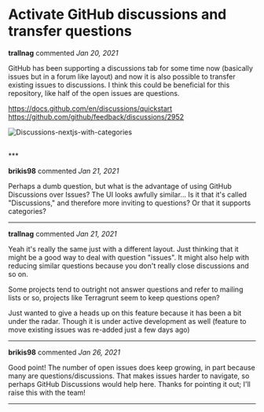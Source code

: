# Activate GitHub discussions and transfer questions

**trallnag** commented *Jan 20, 2021*

GitHub has been supporting a discussions tab for some time now (basically issues but in a forum like layout) and now it is also possible to transfer existing issues to discussions. I think this could be beneficial for this repository, like half of the open issues are questions.

https://docs.github.com/en/discussions/quickstart
https://github.com/github/feedback/discussions/2952

![Discussions-nextjs-with-categories](https://user-images.githubusercontent.com/24834206/105250967-f33e0d80-5b7a-11eb-8f55-83792f5b9f10.png)


<br />
***


**brikis98** commented *Jan 21, 2021*

Perhaps a dumb question, but what is the advantage of using GitHub Discussions over Issues? The UI looks awfully similar... Is it that it's called "Discussions," and therefore more inviting to questions? Or that it supports categories?
***

**trallnag** commented *Jan 21, 2021*

Yeah it's really the same just with a different layout. Just thinking that it might be a good way to deal with question "issues". It might also help with reducing similar questions because you don't really close discussions and so on.

Some projects tend to outright not answer questions and refer to mailing lists or so, projects like Terragrunt seem to keep questions open? 

Just wanted to give a heads up on this feature because it has been a bit under the radar. Though it is under active development as well (feature to move existing issues was re-added just a few days ago)
***

**brikis98** commented *Jan 26, 2021*

Good point! The number of open issues does keep growing, in part because many are questions/discussions. That makes issues harder to navigate, so perhaps GitHub Discussions would help here. Thanks for pointing it out; I'll raise this with the team!
***

